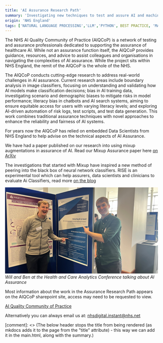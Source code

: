 ```yaml
---
title: 'AI Assurance Research Path'
summary: 'Investigating new techniques to test and assure AI and machine learning solutions in the NHS'
origin: 'NHS England'
tags: ['NATURAL LANGUAGE PROCESSING','LLM','PYTHON', BEST PRACTICE, 'MACHINE LEARNING', CLASSIFICATION, COMPUTER VISION, UNSTRUCTURED DATA, VISUAL DATA, WIP]
---
```


The NHS AI Quality Community of Practice (AIQCoP) is a network of testing and assurance professionals dedicated to supporting the assurance of healthcare AI. While not an assurance function itself, the AIQCoP provides guidance, resources, and advice to assist colleagues and organisations in navigating the complexities of AI assurance. While the project sits within NHS England, the remit of the AIQCoP is the whole of the NHS. 

The AIQCoP conducts cutting-edge research to address real-world challenges in AI assurance. Current research areas include boundary analysis in image classifiers, focusing on understanding and validating how AI models make classification decisions; bias in AI training data, investigating scenario and demographic biases to mitigate risks in model performance; literacy bias in chatbots and AI search systems, aiming to ensure equitable access for users with varying literacy levels; and exploring AI-driven automation of risk logs, test scripts, and test data generation. This work combines traditional assurance techniques with novel approaches to enhance the reliability and fairness of AI systems.

For years now the AIQCoP has relied on embedded Data Scientists from NHS England to help advise on the technical aspects of AI Assurance. 

We have had a paper published on our research into using mixup augmentations in assurance of AI. 
Read our Mixup Assurance paper here [on ArXiv](https://arxiv.org/abs/2311.13978)

The investigations that started with Mixup have inspired a new method of peering into the black box of neural network classifiers. 
RISE is an experimental tool which can help assurers, data scientists and clinicians to evaluate Ai Classifiers, read more [on the blog](https://nhsengland.github.io/datascience/articles/2024/12/12/RISE_tool/)  

![An image of Will and Ben at the Health and Analytics Conference talking about AI Assurance](../images/will_and_ben_assurance.jpg)
*Will and Ben at the Health and Care Analytics Conference talking about AI Assurance*

Most information about the work in the Assurance Research Path appears on the AIQCoP sharepoint site, access may need to be requested to view.

[AI Quality Community of Practice](https://nhs.sharepoint.com/sites/X26_AssuranceCOE/SitePages/AI-&-Quality-Assurance.aspx?csf=1&web=1&e=HTahJY)

Alternatively you can always email us at: <nhsdigital.instant@nhs.net>


[comment]: <> (The below header stops the title from being rendered (as mkdocs adds it to the page from the "title" attribute) - this way we can add it in the main.html, along with the summary.)
#
